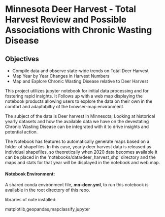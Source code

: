 # Minnesota Deer Harvest - Total Harvest Review and Possible Associations with Chronic Wasting Disease

## Objectives
  - Compile data and observe state-wide trends on Total Deer Harvest
  - Map Year by Year Changes in Harvest Numbers
  - Map and Explore Chronic Wasting Disease relative to Deer Harvest
  
This project utilizes jupyter notebook for initial data processing and for fostering rapid insights. It Follows up with a web map displaying the notebook products allowing users to explore the data on their own in the comfort and adaptabiltiy of the browser-map environment.

The subject of the data is Deer harvest in Minnesota; Looking at historical yearly datasets and how the available data we have on the devestating Chronic Wasting Disease can be integrated with it to drive insights and potential action.

The Notebook has features to automatically generate maps based on a folder of shapefiles. In this case, yearly deer harvest data is released as individual shapefiles, so theoretically when 2020 data becomes available it can be placed in the 'notebooks/data/deer_harvest_shp' directory and the maps and stats for that year will be displayed in the notebook and web map.


#### Notebook Environment:

A shared conda environment file, **mn-deer.yml**, to run this notebook is available in the root directory of this repo.

libraries of note installed:

matplotlib,geopandas,mapclassify,jupyter
